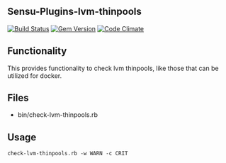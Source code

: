 ## Sensu-Plugins-lvm-thinpools
[![Build Status](https://travis-ci.org/mickfeech/sensu-plugins-lvm-thinpools.svg?branch=master)](https://travis-ci.org/sensu-plugins/sensu-plugins-disk-checks)
[![Gem Version](https://badge.fury.io/rb/sensu-plugins-lvm-thinpools.svg)](http://badge.fury.io/rb/sensu-plugins-lvm-thinpools)
[![Code Climate](https://codeclimate.com/github/mickfeech/sensu-plugins-lvm-thinpools/badges/gpa.svg)](https://codeclimate.com/github/mickfeech/sensu-plugins-lvm-thinpools)
## Functionality
This provides functionality to check lvm thinpools, like those that can be utilized for docker.

## Files
 - bin/check-lvm-thinpools.rb

## Usage
```
check-lvm-thinpools.rb -w WARN -c CRIT
```